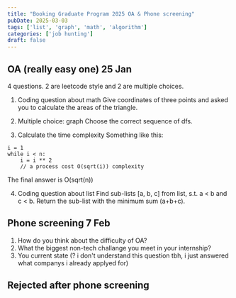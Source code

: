 ```yaml
---
title: "Booking Graduate Program 2025 OA & Phone screening"
pubDate: 2025-03-03
tags: ['list', 'graph', 'math', 'algorithm']
categories: ['job hunting']
draft: false
---
```


## OA (really easy one) 25 Jan
4 questions. 2 are leetcode style and 2 are multiple choices.

1. Coding question about math
Give coordinates of three points and asked you to calculate the areas of the triangle.

2. Multiple choice: graph
Choose the correct sequence of dfs.

3. Calculate the time complexity
Something like this:
```
i = 1
while i < n:
    i = i ** 2
    // a process cost O(sqrt(i)) complexity
```
The final answer is O(sqrt(n))

4. Coding question about list
Find sub-lists [a, b, c] from list, s.t. a < b and c < b. Return the sub-list with the minimum sum (a+b+c).

## Phone screening 7 Feb
1. How do you think about the difficulty of OA?
2. What the biggest non-tech challange you meet in your internship?
3. You current state (? i don't understand this question tbh, i just answered what companys i already applyed for)

## Rejected after phone screening